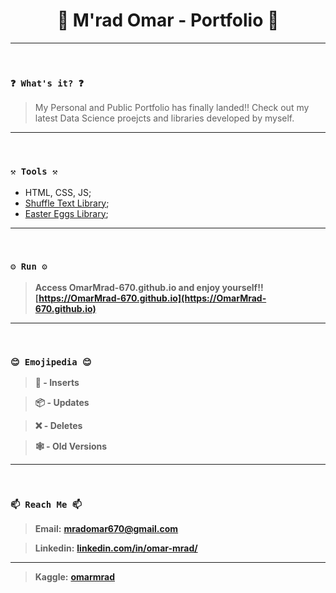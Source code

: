 <h1 align="center">🌟 M'rad Omar - Portfolio 🌟</h1>

----
<br>

### `❓ What's it? ❓`

> My Personal and Public Portfolio has finally landed!! Check out my latest Data Science proejcts and libraries developed by myself.

----
<br>

### `⚒️ Tools ⚒️`

* HTML, CSS, JS;
* [Shuffle Text Library](https://webcodeflow.com/text-shuffle-text-js/);
* [Easter Eggs Library](https://github.com/WeiChiaChang/easter-egg-collection);

----
<br>

### `⚙️ Run ⚙️`

> **Access OmarMrad-670.github.io and enjoy yourself!! [https://OmarMrad-670.github.io](https://OmarMrad-670.github.io)**


----
<br>

### `😊 Emojipedia 😊`

> **🎉 - Inserts**

> **📦 - Updates**

> **❌ - Deletes**

> **🕸️ - Old Versions**

----
<br>

### `📫 Reach Me 📫`

> **Email:** **[mradomar670@gmail.com](mradomar670@gmail.com?)**

> **Linkedin:** **[linkedin.com/in/omar-mrad/](https://www.linkedin.com/in/omar-mrad/)**


----

> **Kaggle:** **[omarmrad](https://www.kaggle.com/omarmrad)**
